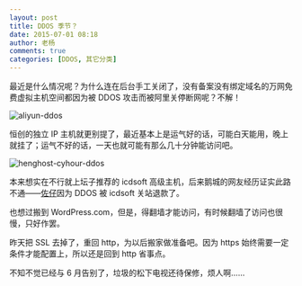 ```yaml
---
layout: post
title: DDOS 季节？
date: 2015-07-01 08:18
author: 老杨
comments: true
categories: [DDOS, 其它分类]
---
```

最近是什么情况呢？为什么连在后台手工关闭了，没有备案没有绑定域名的万网免费虚拟主机空间都因为被 DDOS 攻击而被阿里关停断网呢？不解！
<!--more-->
<img src="//cyhour.com/wp-content/uploads/2015/07/aliyun-ddos.png" alt=" aliyun-ddos " />

恒创的独立 IP 主机就更别提了，最近基本上是运气好的话，可能白天能用，晚上就挂了；运气不好的话，一天也就可能有那么几十分钟能访问吧。

<img src="//cyhour.com/wp-content/uploads/2015/07/henghost-cyhour-ddos.png" alt=" henghost-cyhour-ddos " />

本来想实在不行就上坛子推荐的 icdsoft 高级主机，后来鹅城的网友经历证实此路不通——<a href="http://jinbo123.com/" target="_blank">佐仔</a>因为 DDOS 被 icdsoft 关站退款了。

也想过搬到 WordPress.com，但是，得翻墙才能访问，有时候翻墙了访问也很慢，只好作罢。

昨天把 SSL 去掉了，重回 http，为以后搬家做准备吧。因为 https 始终需要一定条件才能配置上，所以还是回到 http 省事点。

不知不觉已经与 6 月告别了，垃圾的松下电视还待保修，烦人啊……
